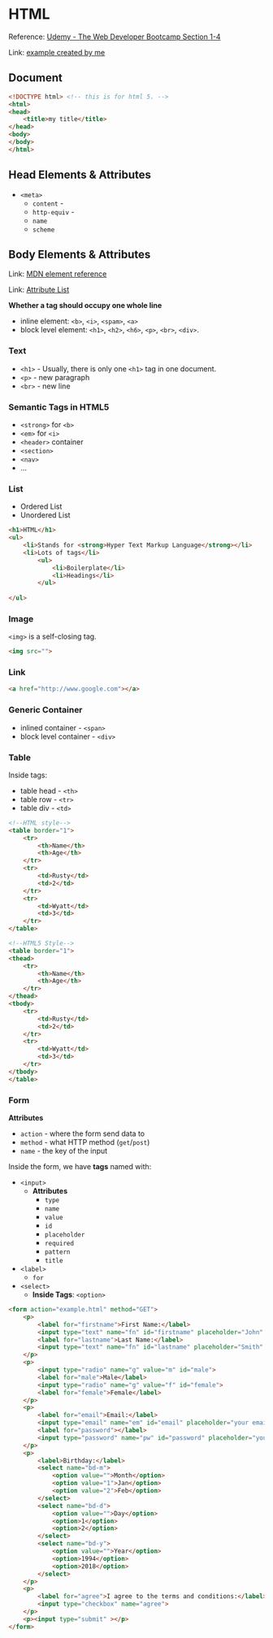 <extoc></extoc>

# HTML

Reference: [Udemy - The Web Developer Bootcamp Section 1-4](https://www.udemy.com/the-web-developer-bootcamp/learn/v4/content)

Link: [example created by me](example.html)

## Document
```html
<!DOCTYPE html> <!-- this is for html 5. -->
<html>
<head>
    <title>my title</title>
</head>
<body>
</body>
</html>
```

## Head Elements & Attributes

- `<meta>`
    - `content` - 
    - `http-equiv` - 
    - `name`
    - `scheme`

## Body Elements & Attributes

Link: [MDN element reference](https://developer.mozilla.org/en-US/docs/Web/HTML/Element)

Link: [Attribute List](https://developer.mozilla.org/en-US/docs/Web/HTML/Attributes)

__Whether a tag should occupy one whole line__

- inline element: `<b>`, `<i>`, `<spam>`, `<a>`
- block level element: `<h1>`, `<h2>`, `<h6>`, `<p>`, `<br>`, `<div>`.

### Text

- `<h1>` - Usually, there is only one `<h1>` tag in one document.
- `<p>` - new paragraph
- `<br>` - new line

### Semantic Tags in HTML5

- `<strong>` for `<b>`
- `<em>` for `<i>`
- `<header>` container
- `<section>`
- `<nav>`
- ...

### List

- Ordered List
- Unordered List

```html
<h1>HTML</h1>
<ul>
	<li>Stands for <strong>Hyper Text Markup Language</strong></li>
	<li>Lots of tags</li>
		<ul>
			<li>Boilerplate</li>
			<li>Headings</li>
		</ul>
	
</ul>
```

### Image

`<img>` is a self-closing tag.

```html
<img src="">
```

### Link

```html
<a href="http://www.google.com"></a>
```

### Generic Container

- inlined container - `<span>`
- block level container - `<div>`

### Table

Inside tags:

- table head - `<th>`
- table row - `<tr>`
- table div - `<td>`

```html
<!--HTML style-->
<table border="1">
	<tr>
		<th>Name</th>
		<th>Age</th>
	</tr>
	<tr>
		<td>Rusty</td>
		<td>2</td>
	</tr>
	<tr>
		<td>Wyatt</td>
		<td>3</td>
	</tr>
</table>

<!--HTML5 Style-->
<table border="1">
<thead>
	<tr>
		<th>Name</th>
		<th>Age</th>
	</tr>
</thead>
<tbody>
	<tr>
		<td>Rusty</td>
		<td>2</td>
	</tr>
	<tr>
		<td>Wyatt</td>
		<td>3</td>
	</tr>
</tbody>
</table>
```

### Form

__Attributes__

- `action` - where the form send data to
- `method` - what HTTP method (`get`/`post`)
- `name` - the key of the input


Inside the form, we have __tags__ named with:

- `<input>`
    - **Attributes**
        - `type`
        - `name`
        - `value`
        - `id`
        - `placeholder`
        - `required`
        - `pattern`
        - `title`
- `<label>`
    - `for`
- `<select>`
    - **Inside Tags**: `<option>`

```html
<form action="example.html" method="GET">
	<p>
		<label for="firstname">First Name:</label>
		<input type="text" name="fn" id="firstname" placeholder="John" required="">
		<label for="lastname">Last Name:</label>
		<input type="text" name="fn" id="lastname" placeholder="Smith" required="">
	</p>
	<p>
		<input type="radio" name="g" value="m" id="male">
		<label for="male">Male</label>
		<input type="radio" name="g" value="f" id="female">
		<label for="female">Female</label>
	</p>
	<p>
		<label for="email">Email:</label>
		<input type="email" name="em" id="email" placeholder="your email" required>
		<label for="password"></label>
		<input type="password" name="pw" id="password" placeholder="your password" required title="None Empty Chars 3-6" minlength="3" maxlength="6" pattern="\w{2,}">
	</p>
	<p>
		<label>Birthday:</label>
		<select name="bd-m">
			<option value="">Month</option>
			<option value="1">Jan</option>
			<option value="2">Feb</option>
		</select>
		<select name="bd-d">
			<option value="">Day</option>
			<option>1</option>
			<option>2</option>
		</select>
		<select name="bd-y">
			<option value="">Year</option>
			<option>1994</option>
			<option>2018</option>
		</select>
	</p>
	<p>
		<label for="agree">I agree to the terms and conditions:</label>
		<input type="checkbox" name="agree">
	</p>
	<p><input type="submit" ></p>
</form>
```

